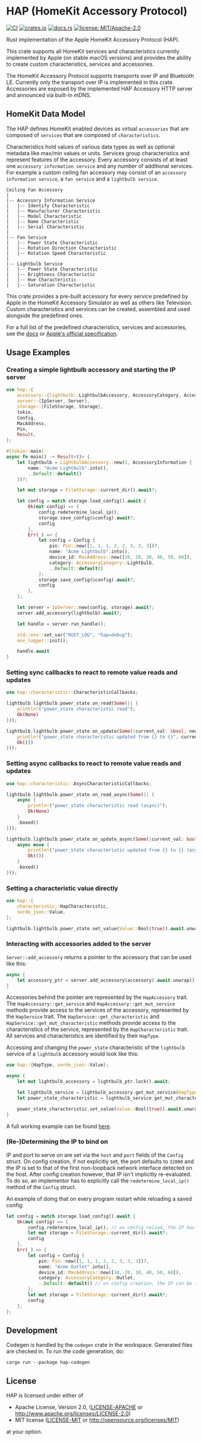 # HAP (HomeKit Accessory Protocol)

[![CI](https://github.com/ewilken/hap-rs/workflows/CI/badge.svg)](https://github.com/ewilken/hap-rs/actions?query=workflow%3ACI)
[![crates.io](https://img.shields.io/crates/v/hap.svg)](https://crates.io/crates/hap)
[![docs.rs](https://docs.rs/hap/badge.svg)](https://docs.rs/hap)
[![license: MIT/Apache-2.0](https://img.shields.io/badge/license-MIT%2FApache--2.0-blue.svg)](https://github.com/ewilken/hap-rs)

Rust implementation of the Apple HomeKit Accessory Protocol (HAP).

This crate supports all HomeKit services and characteristics currently implemented by Apple (on stable macOS versions) and provides the ability to create custom characteristics, services and accessories.

The HomeKit Accessory Protocol supports transports over IP and Bluetooth LE. Currently only the transport over IP is implemented in this crate. Accessories are exposed by the implemented HAP Accessory HTTP server and announced via built-in mDNS.

## HomeKit Data Model

The HAP defines HomeKit enabled devices as virtual `accessories` that are composed of `services` that are composed of `characteristics`.

Characteristics hold values of various data types as well as optional metadata like max/min values or units. Services group characteristics and represent features of the accessory. Every accessory consists of at least one `accessory information service` and any number of additional services. For example a custom ceiling fan accessory may consist of an `accessory information service`, a `fan service` and a `lightbulb service`.

```
Ceiling Fan Accessory
|
|-- Accessory Information Service
|   |-- Identify Characteristic
|   |-- Manufacturer Characteristic
|   |-- Model Characteristic
|   |-- Name Characteristic
|   |-- Serial Characteristic
|
|-- Fan Service
|   |-- Power State Characteristic
|   |-- Rotation Direction Characteristic
|   |-- Rotation Speed Characteristic
|
|-- Lightbulb Service
|   |-- Power State Characteristic
|   |-- Brightness Characteristic
|   |-- Hue Characteristic
|   |-- Saturation Characteristic
```

This crate provides a pre-built accessory for every service predefined by Apple in the HomeKit Accessory Simulator as well as others like Television. Custom characteristics and services can be created, assembled and used alongside the predefined ones.

For a full list of the predefined characteristics, services and accessories, see the [docs](https://docs.rs/hap/) or [Apple's official specification](https://developer.apple.com/homekit/).

## Usage Examples

### Creating a simple lightbulb accessory and starting the IP server

```rust
use hap::{
    accessory::{lightbulb::LightbulbAccessory, AccessoryCategory, AccessoryInformation},
    server::{IpServer, Server},
    storage::{FileStorage, Storage},
    tokio,
    Config,
    MacAddress,
    Pin,
    Result,
};

#[tokio::main]
async fn main() -> Result<()> {
    let lightbulb = LightbulbAccessory::new(1, AccessoryInformation {
        name: "Acme Lightbulb".into(),
        ..Default::default()
    })?;

    let mut storage = FileStorage::current_dir().await?;

    let config = match storage.load_config().await {
        Ok(mut config) => {
            config.redetermine_local_ip();
            storage.save_config(&config).await?;
            config
        },
        Err(_) => {
            let config = Config {
                pin: Pin::new([1, 1, 1, 2, 2, 3, 3, 3])?,
                name: "Acme Lightbulb".into(),
                device_id: MacAddress::new([10, 20, 30, 40, 50, 60]),
                category: AccessoryCategory::Lightbulb,
                ..Default::default()
            };
            storage.save_config(&config).await?;
            config
        },
    };

    let server = IpServer::new(config, storage).await?;
    server.add_accessory(lightbulb).await?;

    let handle = server.run_handle();

    std::env::set_var("RUST_LOG", "hap=debug");
    env_logger::init();

    handle.await
}
```

### Setting sync callbacks to react to remote value reads and updates

```rust
use hap::characteristic::CharacteristicCallbacks;

lightbulb.lightbulb.power_state.on_read(Some(|| {
    println!("power_state characteristic read");
    Ok(None)
}));

lightbulb.lightbulb.power_state.on_update(Some(|current_val: &bool, new_val: &bool| {
    println!("power_state characteristic updated from {} to {}", current_val, new_val);
    Ok(())
}));
```

### Setting async callbacks to react to remote value reads and updates

```rust
use hap::characteristic::AsyncCharacteristicCallbacks;

lightbulb.lightbulb.power_state.on_read_async(Some(|| {
    async {
        println!("power_state characteristic read (async)");
        Ok(None)
    }
    .boxed()
}));

lightbulb.lightbulb.power_state.on_update_async(Some(|current_val: bool, new_val: bool| {
    async move {
        println!("power_state characteristic updated from {} to {} (async)", current_val, new_val);
        Ok(())
    }
    .boxed()
}));
```

### Setting a characteristic value directly

```rust
use hap::{
    characteristic::HapCharacteristic,
    serde_json::Value,
};

lightbulb.lightbulb.power_state.set_value(Value::Bool(true)).await.unwrap();
```

### Interacting with accessories added to the server

`Server::add_accessory` returns a pointer to the accessory that can be used like this:

```rust
async {
    let accessory_ptr = server.add_accessory(accessory).await.unwrap();
}
```

Accessories behind the pointer are represented by the `HapAccessory` trait. The `HapAccessory::get_service` and `HapAccessory::get_mut_service` methods provide access to the services of the accessory, represented by the `HapService` trait. The `HapService::get_characteristic` and `HapService::get_mut_characteristic` methods provide access to the characteristics of the service, represented by the `HapCharacteristic` trait. All services and characteristics are identified by their `HapType`.

Accessing and changing the `power_state` characteristic of the `lightbulb` service of a `lightbulb` accessory would look like this:

```rust
use hap::{HapType, serde_json::Value};

async {
    let mut lightbulb_accessory = lightbulb_ptr.lock().await;

    let lightbulb_service = lightbulb_accessory.get_mut_service(HapType::Lightbulb).unwrap();
    let power_state_characteristic = lightbulb_service.get_mut_characteristic(HapType::PowerState).unwrap();

    power_state_characteristic.set_value(Value::Bool(true)).await.unwrap();
}
```

A full working example can be found [here](https://github.com/ewilken/hap-rs/blob/master/examples/setting_values_after_server_start.rs).

### (Re-)Determining the IP to bind on

IP and port to serve on are set via the `host` and `port` fields of the `Config` struct. On config creation, if not explicitly set, the port defaults to `32000` and the IP is set to that of the first non-loopback network interface detected on the host. After config creation however, that IP isn't implicitly re-evaluated. To do so, an implementor has to explicitly call the `redetermine_local_ip()` method of the `Config` struct.

An example of doing that on every program restart while reloading a saved config:

```rust
let config = match storage.load_config().await {
    Ok(mut config) => {
        config.redetermine_local_ip(); // on config reload, the IP has to be explicitly redetermined
        let mut storage = FileStorage::current_dir().await?;
        config
    },
    Err(_) => {
        let config = Config {
            pin: Pin::new([1, 1, 1, 2, 2, 3, 3, 3])?,
            name: "Acme Outlet".into(),
            device_id: MacAddress::new([10, 20, 30, 40, 50, 60]),
            category: AccessoryCategory::Outlet,
            ..Default::default() // on config creation, the IP can be implicitly determined
        };
        let mut storage = FileStorage::current_dir().await?;
        config
    },
};
```

## Development

Codegen is handled by the `codegen` crate in the workspace. Generated files are checked in. To run the code generation, do:

    cargo run --package hap-codegen

## License

HAP is licensed under either of

- Apache License, Version 2.0, ([LICENSE-APACHE](LICENSE-APACHE) or http://www.apache.org/licenses/LICENSE-2.0)
- MIT license ([LICENSE-MIT](LICENSE-MIT) or http://opensource.org/licenses/MIT)

at your option.
